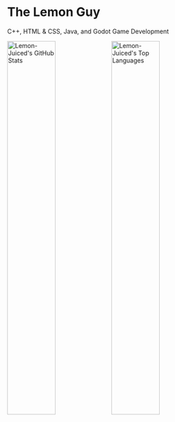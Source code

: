 # The Lemon Guy
C++, HTML & CSS, Java, and Godot Game Development

<img alt ="Lemon-Juiced's GitHub Stats" align="left" width="47%" src="https://github-readme-stats.vercel.app/api?username=lemon-juiced&show_icons=true&theme=tokyonight&rank_icon=percentile"/>
<img alt ="Lemon-Juiced's Top Languages" align="left" width="47%" src="https://github-readme-stats.vercel.app/api/top-langs/?username=lemon-juiced&layout=compact&langs_count=10&theme=tokyonight"/>
